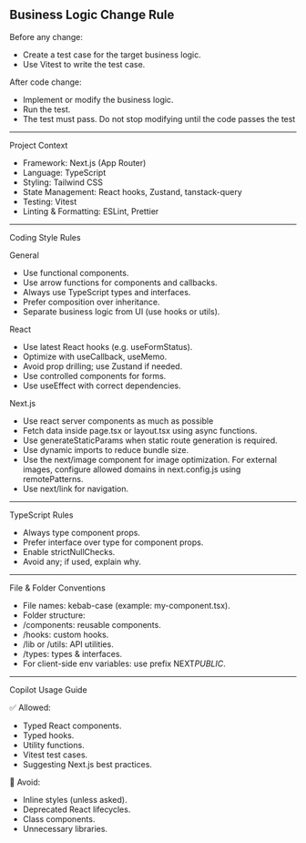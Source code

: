## Business Logic Change Rule

Before any change:

- Create a test case for the target business logic.
- Use Vitest to write the test case.

After code change:

- Implement or modify the business logic.
- Run the test.
- The test must pass. Do not stop modifying until the code passes the test

---

Project Context

- Framework: Next.js (App Router)
- Language: TypeScript
- Styling: Tailwind CSS
- State Management: React hooks, Zustand, tanstack-query
- Testing: Vitest
- Linting & Formatting: ESLint, Prettier

---

Coding Style Rules

General

- Use functional components.
- Use arrow functions for components and callbacks.
- Always use TypeScript types and interfaces.
- Prefer composition over inheritance.
- Separate business logic from UI (use hooks or utils).

React

- Use latest React hooks (e.g. useFormStatus).
- Optimize with useCallback, useMemo.
- Avoid prop drilling; use Zustand if needed.
- Use controlled components for forms.
- Use useEffect with correct dependencies.

Next.js

- Use react server components as much as possible
- Fetch data inside page.tsx or layout.tsx using async functions.
- Use generateStaticParams when static route generation is required.
- Use dynamic imports to reduce bundle size.
- Use the next/image component for image optimization. For external images, configure allowed domains in next.config.js using remotePatterns.
- Use next/link for navigation.

---

TypeScript Rules

- Always type component props.
- Prefer interface over type for component props.
- Enable strictNullChecks.
- Avoid any; if used, explain why.

---

File & Folder Conventions

- File names: kebab-case (example: my-component.tsx).
- Folder structure:
- /components: reusable components.
- /hooks: custom hooks.
- /lib or /utils: API utilities.
- /types: types & interfaces.
- For client-side env variables: use prefix NEXT*PUBLIC*.

---

Copilot Usage Guide

✅ Allowed:

- Typed React components.
- Typed hooks.
- Utility functions.
- Vitest test cases.
- Suggesting Next.js best practices.

🚫 Avoid:

- Inline styles (unless asked).
- Deprecated React lifecycles.
- Class components.
- Unnecessary libraries.
